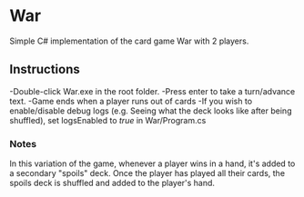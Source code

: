 # War

Simple C# implementation of the card game War with 2 players. 

## Instructions
-Double-click War.exe in the root folder.
-Press enter to take a turn/advance text.
-Game ends when a player runs out of cards
-If you wish to enable/disable debug logs (e.g. Seeing what the deck looks like after being shuffled), set logsEnabled to *true* in War/Program.cs

### Notes
In this variation of the game, whenever a player wins in a hand, it's added to a secondary "spoils" deck. Once the player has played all their cards, the spoils deck is shuffled and added to the player's hand.